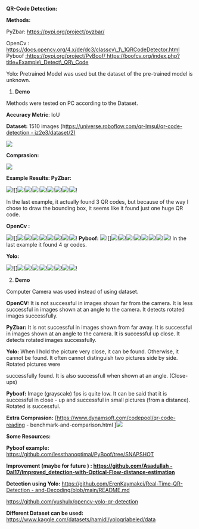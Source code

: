 **QR-Code Detection:** 

**Methods:** 

PyZbar: https://pypi.org/project/pyzbar/

OpenCv : https://docs.opencv.org/4.x/de/dc3/classcv\_1\_1QRCodeDetector.html 
Pyboof [:https://pypi.org/project/PyBoof/ ](https://pypi.org/project/PyBoof/)https://boofcv.org/index.php?title=Example\_Detect\_QR\_Code

Yolo: Pretrained Model was used but the dataset of the pre-trained model is unknown. 

1. **Demo** 

Methods were tested on PC according to the Dataset. 

**Accuracy Metric**: IoU 

**Dataset:** 1510 images (h[ttps://universe.roboflow.com/qr-lmsul/qr-code-detection - jz2e3/dataset/2) ](https://universe.roboflow.com/qr-lmsul/qr-code-detection-jz2e3/dataset/2)

![](results/dataset.png)

**Comprasion:** 

![](results/results.png)

**Example Results: PyZbar:** 

![](pyzbar/results/1.jpg)![]![](pyzbar/results/2.jpg)!![](pyzbar/results/3.jpg)!![](pyzbar/results/4.jpg)!![](pyzbar/results/5.jpg)!![](pyzbar/results/6.jpg)!![](pyzbar/results/7.jpg)!![](pyzbar/results/8.jpg)!![](pyzbar/results/9.jpg)!

In the last example, it actually found 3 QR codes, but because of the way I chose to draw the bounding box, it seems like it found just one huge QR code.

**OpenCv :** 

![](opencv/results/1.jpg)![]![](opencv/results/2.jpg)!![](opencv/results/3.jpg)!![](opencv/results/4.jpg)!![](opencv/results/5.jpg)!![](opencv/results/6.jpg)!![](opencv/results/7.jpg)!![](opencv/results/8.jpg)!![](opencv/results/9.jpg)!
**Pyboof:** 
![](pyboof/examples/results/1.jpg)![]![](pyboof/examples/results/2.jpg)!![](pyboof/examples/results/3.jpg)!![](pyboof/examples/results/4.jpg)!![](pyboof/examples/results/5.jpg)!![](pyboof/examples/results/6.jpg)!![](pyboof/examples/results/7.jpg)!![](pyboof/examples/results/8.jpg)!![](pyboof/examples/results/9.jpg)!
In the last example it found 4 qr codes.

**Yolo:** 

![](yolo/results/1.jpg)![]![](yolo/results/2.jpg)!![](yolo/results/3.jpg)!![](yolo/results/4.jpg)!![](yolo/results/5.jpg)!![](yolo/results/6.jpg)!![](yolo/results/7.jpg)!![](yolo/results/8.jpg)!![](yolo/results/9.jpg)!

2. **Demo** 

Computer Camera was used instead of using dataset.

**OpenCV:** It is not successful in images shown far from the camera. It is less successful in images shown at an angle to the camera. It detects rotated images successfully.

**PyZbar:** It is not successful in images shown from far away. It is successful in images shown at an angle to the camera. It is successful up close. It detects rotated images successfully. 

**Yolo:** When I hold the picture very close, it can be found. Otherwise, it cannot be found. It often cannot distinguish two pictures side by side. Rotated pictures were 

successfully found. It is also successfull when shown at an angle. (Close-ups) 

**Pyboof:** Image (grayscale) fps is quite low. It can be said that it is successful in close - up and successful in small pictures (from a distance). Rotated is successful.

**Extra Comprasion:** [https://www.dynamsoft.com/codepool/qr-code-reading - benchmark-and-comparison.html ]![](results/comprasion.png)


**Some Resources:** 

**Pyboof example:** <https://github.com/lessthanoptimal/PyBoof/tree/SNAPSHOT>

**Improvement (maybe for future ) : [https://github.com/Asadullah - Dal17/Improved_detection-with-Optical-Flow-distance-estimation ](https://github.com/Asadullah-Dal17/Improved_detection-with-Optical-Flow-distance-estimation)**

**Detection using Yolo:** [https://github.com/ErenKaymakci/Real-Time-QR-Detection - and-Decoding/blob/main/README.md ](https://github.com/ErenKaymakci/Real-Time-QR-Detection-and-Decoding/blob/main/README.md)

[https://github.com/yushulx/opencv-yolo-qr-detection ](https://github.com/yushulx/opencv-yolo-qr-detection)

**Different Dataset can be used:** https://www.kaggle.com/datasets/hamidl/yoloqrlabeled/data
